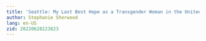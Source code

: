 ```yaml
---
title: 'Seattle: My Last Best Hope as a Transgender Woman in the United States'
author: Stephanie Sherwood
lang: en-US
zid: 20220628223823
---
```


